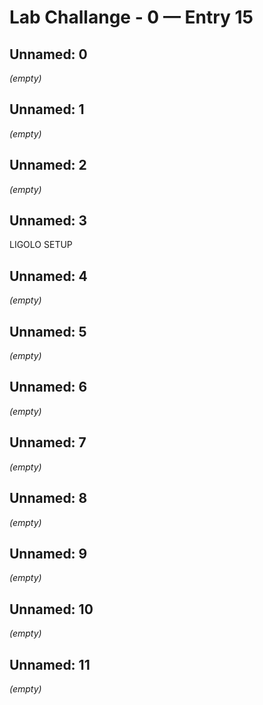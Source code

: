 # Lab Challange - 0 — Entry 15

## Unnamed: 0

_(empty)_

## Unnamed: 1

_(empty)_

## Unnamed: 2

_(empty)_

## Unnamed: 3

LIGOLO SETUP

## Unnamed: 4

_(empty)_

## Unnamed: 5

_(empty)_

## Unnamed: 6

_(empty)_

## Unnamed: 7

_(empty)_

## Unnamed: 8

_(empty)_

## Unnamed: 9

_(empty)_

## Unnamed: 10

_(empty)_

## Unnamed: 11

_(empty)_

